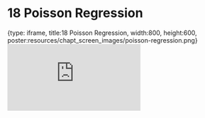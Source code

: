 # 18 Poisson Regression
 
{type: iframe, title:18 Poisson Regression, width:800, height:600, poster:resources/chapt_screen_images/poisson-regression.png}
![](https://b7m.github.io/Regression_Models/no_toc/poisson-regression.html)
 

 
